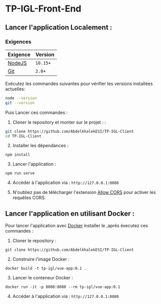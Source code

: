 # TP-IGL-Front-End 

## Lancer l'application Localement : 

### Exigences 

| Exigence                                 | Version |
| ------------------------------------------- | ------- |
| [NodeJS](https://nodejs.org/en/download/) | `10.15+`  |
| [Git](https://git-scm.com/downloads) | `2.0+`  |

Exécutez les commandes suivantes pour vérifier les versions installées actuelles:

```bash
node --version
git --version
```

Puis Lancer ces commandes : 

1. Cloner le repository et monter sur le projet : :

```bash
git clone https://github.com/AbdelkhalekESI/TP-IGL-Client 
cd TP-IGL-Client
```

2. Installer les dépendances :

`npm install`

3. Lancer l'application :

`npm run serve`

4. Accéder à l'application via : `http://127.0.0.1:8080`

5. N'oubliez pas de télécharger l'extension [Allow CORS](https://chrome.google.com/webstore/detail/allow-cors-access-control/lhobafahddgcelffkeicbaginigeejlf?hl=en) pour activer les requêtes CORS.

## Lancer l'application en utilisant Docker : 

Pour lancer l'application avec [Docker](https://www.docker.com/products/docker-desktop) installer le ,aprés éxecutez ces commandes : 

1. Cloner le repository :

`git clone https://github.com/AbdelkhalekESI/TP-IGL-Client`

2. Construire l'image Docker : 

`docker build -t tp-igl/vue-app:0.1 .`

3. Lancer le conteneur Docker : 

`docker run -it -p 8080:8080 --rm tp-igl/vue-app:0.1`

4. Accéder à l'application via : `http://127.0.0.1:8080`
